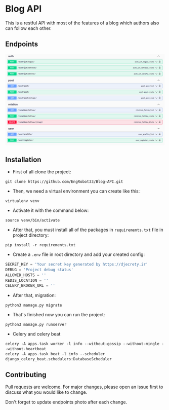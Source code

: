 # Blog API
This is a restful API with most of the features of a blog which authors also can follow each other.

## Endpoints

![endpoints.png](endpoints.png)

## Installation

* First of all clone the project:
```
git clone https://github.com/EngRobot33/Blog-API.git
```
* Then, we need a virtual environment you can create like this:
```
virtualenv venv
```
* Activate it with the command below:
```
source venv/bin/activate
```
* After that, you must install all of the packages in `requirements.txt` file in project directory:
```
pip install -r requirements.txt
```

* Create a `.env` file in root directory and add your created config:
```python
SECRET_KEY = 'Your secret key generated by https://djecrety.ir'
DEBUG = 'Project debug status'
ALLOWED_HOSTS = ''
REDIS_LOCATION = ''
CELERY_BROKER_URL = ''
```
* After that, migration:
```
python3 manage.py migrate
```
* That's finished now you can run the project:
```
python3 manage.py runserver
```

* Celery and celery beat
```
celery -A apps.task worker -l info --without-gossip --without-mingle --without-heartbeat
celery -A apps.task beat -l info --scheduler django_celery_beat.schedulers:DatabaseScheduler
```

## Contributing
Pull requests are welcome. For major changes, please open an issue first to discuss what you would like to change.

Don't forget to update endpoints photo after each change.


